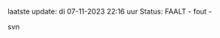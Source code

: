 laatste update: 
di 07-11-2023 22:16   uur 
Status: FAALT - fout - 
<div class="service R">svn</div>